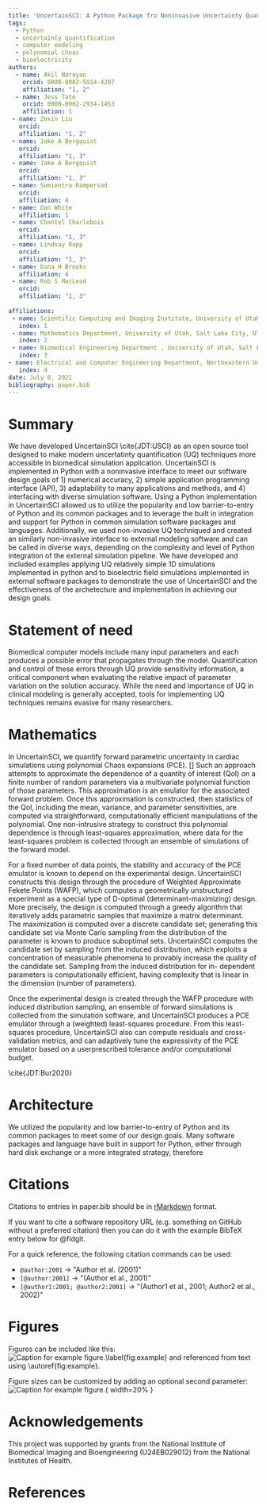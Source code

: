 ```yaml
---
title: 'UncertainSCI: A Python Package fro Noninvasive Uncertainty Quantification of Simulation Pipelines'
tags:
  - Python
  - uncertainty quantification
  - computer modeling
  - polynomial choas
  - bioelectricity
authors:
  - name: Akil Narayan
    orcid: 0000-0002-5914-4207
    affiliation: "1, 2"
  - name: Jess Tate
    orcid: 0000-0002-2934-1453
    affiliation: 1
 - name: Zexin Liu
   orcid: 
   affiliation: "1, 2"
 - name: Jake A Bergquist
   orcid: 
   affiliation: "1, 3" 
 - name: Jake A Bergquist
   orcid: 
   affiliation: "1, 3" 
 - name: Sumientra Rampersad
   orcid: 
   affiliation: 4
 - name: Dan White
   affiliation: 1
 - name: Chantel Charlebois
   orcid: 
   affiliation: "1, 3" 
 - name: Lindsay Rupp
   orcid: 
   affiliation: "1, 3" 
 - name: Dana H Brooks
   affiliation: 4
 - name: Rob S MacLeod
   orcid: 
   affiliation: "1, 3" 
       
affiliations:
 - name: Scientific Computing and Imaging Institute, University of Utah, Salt Lake City, UT, USA
   index: 1
 - name: Mathematics Department, University of Utah, Salt Lake City, UT, USA
   index: 2
 - name: Biomedical Engineering Department , University of Utah, Salt Lake City, UT, USA
   index: 3
- name: Electrical and Computer Engineering Department, Northeastern University, Boston, MA, USA
   index: 4
date: July 8, 2021
bibliography: paper.bib
---
```


# Summary

We have developed UncertainSCI \cite{JDT:USCI} as an open source tool designed to make modern uncertatinty quantification (UQ) techniques more accessible in biomedical simulation application. UncertainSCI is implemented in Python with a noninvasive interface to meet our software design goals of 1) numerical accuracy, 2) simple application programming interface (API), 3) adaptability to many applications and methods, and 4) interfacing with diverse simulation software.  Using a Python implementation in UncertainSCI allowed us to utilize the popularity and low barrier-to-entry of Python and its common packages and to leverage the built in integration and support for Python in common simulation software packages and languages. Additionally, we used non-invasive UQ techniqued and created an similarly non-invasive interface to external modeling software and can be called in diverse ways, depending on the complexity and level of Python integration of the external simulation pipeline. We have developed and included examples applying UQ relatively simple 1D simulations implemented in python and to bioelectric field simulations implemented in external software packages to demonstrate the use of UncertainSCI and the effectiveness of the archetecture and implementation in achieving our design goals.

# Statement of need

Biomedical computer models include many input parameters and each produces a possible error that propagates through the model. Quantification and control of these errors through UQ provide sensitivity information, a critical component when evaluating the relative impact of parameter variation on the solution accuracy. While the need and importance of UQ in clinical modeling is generally accepted, tools for implementing UQ techniques remains evasive for many researchers.


# Mathematics

In UncertainSCI, we quantify forward parametric uncertainty in cardiac simulations using polynomial Chaos expansions (PCE). [] Such an approach attempts to approximate the dependence of a quantity of interest (QoI) on a finite number of random parameters via a multivariate polynomial function of those parameters. This approximation is an emulator for the associated forward problem. Once this approximation is constructed, then statistics of the QoI, including the mean, variance, and parameter sensitivities, are computed via straightforward, computationally efficient manipulations of the polynomial. One non-intrusive strategy to construct this polynomial dependence is through least-squares approximation, where data for the least-squares problem is collected through an ensemble of simulations of the forward model. 

For a fixed number of data points, the stability and accuracy of the PCE emulator is known to depend on the experimental design. UncertainSCI constructs this design through the procedure of Weighted Approximate Fekete Points (WAFP), which computes a geometrically unstructured experiment as a special type of D-optimal (determinant-maximizing) design. More precisely, the design is computed through a greedy algorithm that iteratively adds parametric samples that maximize a matrix determinant. The maximization is computed over a discrete candidate set; generating this candidate set via Monte Carlo sampling from the distribution of the parameter is known to produce suboptimal sets. UncertainSCI computes the candidate set by sampling from the induced distribution, which exploits a concentration of measurable phenomena to provably increase the quality of the candidate set. Sampling from the induced distribution for in- dependent parameters is computationally efficient, having complexity that is linear in the dimension (number of parameters).

Once the experimental design is created through the WAFP procedure with induced distribution sampling, an ensemble of forward simulations is collected from the simulation software, and UncertainSCI produces a PCE emulator through a (weighted) least-squares procedure. From this least-squares procedure, UncertainSCI also can compute residuals and cross-validation metrics, and can adaptively tune the expressivity of the PCE emulator based on a userprescribed tolerance and/or computational budget.

\cite{JDT:Bur2020}

# Architecture

We utilized the popularity and low barrier-to-entry of Python and its
common packages to meet some of our design goals. Many software packages
and language have built in support for Python, either through hard disk
exchange or a more integrated strategy, therefore 


# Citations

Citations to entries in paper.bib should be in
[rMarkdown](http://rmarkdown.rstudio.com/authoring_bibliographies_and_citations.html)
format.

If you want to cite a software repository URL (e.g. something on GitHub without a preferred
citation) then you can do it with the example BibTeX entry below for @fidgit.

For a quick reference, the following citation commands can be used:
- `@author:2001`  ->  "Author et al. (2001)"
- `[@author:2001]` -> "(Author et al., 2001)"
- `[@author1:2001; @author2:2001]` -> "(Author1 et al., 2001; Author2 et al., 2002)"

# Figures

Figures can be included like this:
![Caption for example figure.\label{fig:example}](figure.png)
and referenced from text using \autoref{fig:example}.

Figure sizes can be customized by adding an optional second parameter:
![Caption for example figure.](figure.png){ width=20% }

# Acknowledgements

This project was supported by grants from the National Institute of Biomedical Imaging and Bioengineering (U24EB029012) from the National Institutes of Health.

# References

